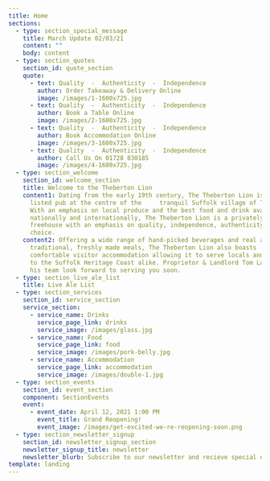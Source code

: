 ```yaml
---
title: Home
sections:
  - type: section_special_message
    title: March Update 02/03/21
    content: ""
    body: content
  - type: section_quotes
    section_id: quote_section
    quote:
      - text: Quality  -  Authenticity  -  Independence
        author: Order Takeaway & Delivery Online
        image: /images/1-1600x725.jpg
      - text: Quality  -  Authenticity  -  Independence
        author: Book a Table Online
        image: /images/2-1600x725.jpg
      - text: Quality  -  Authenticity  -  Independence
        author: Book Accommodation Online
        image: /images/3-1600x725.jpg
      - text: Quality  -  Authenticity  -  Independence
        author: Call Us On 01728 830185
        image: /images/4-1600x725.jpg
  - type: section_welcome
    section_id: welcome_section
    title: Welcome to the Theberton Lion
    content1: Dating from the early 19th century, The Theberton Lion is a Grade II
      listed pub at the centre of the     tranquil Suffolk village of Theberton.
      With an emphasis on local produce and the best food and drink available
      nationally and internationally, The Theberton Lion is a privately run
      freehouse with an emphasis on quality, independence, authenticity and
      choice.
    content2: Offering a wide range of hand-picked beverages and real ales alongside
      traditional, freshly made meals, The Theberton Lion also boasts
      comfortable visitor accommodation allowing it to serve locals and visitors
      to the Suffolk Heritage Coast alike. Proprietor & Landlord Tom Lagden and
      his team look forward to serving you soon.
  - type: section_live_ale_list
    title: Live Ale List
  - type: section_services
    section_id: service_section
    service_section:
      - service_name: Drinks
        service_page_link: drinks
        service_image: /images/glass.jpg
      - service_name: Food
        service_page_link: food
        service_image: /images/pork-belly.jpg
      - service_name: Accommodation
        service_page_link: accommodation
        service_image: /images/double-1.jpg
  - type: section_events
    section_id: event_section
    component: SectionEvents
    event:
      - event_date: April 12, 2021 1:00 PM
        event_title: Grand Reopening!
        event_image: /images/get-excited-we-re-reopening-soon.png
  - type: section_newsletter_signup
    section_id: newsletter_signup_section
    newsletter_signup_title: newsletter
    newsletter_blurb: Subscribe to our newsletter and recieve special offers and discounts
template: landing
---
```

